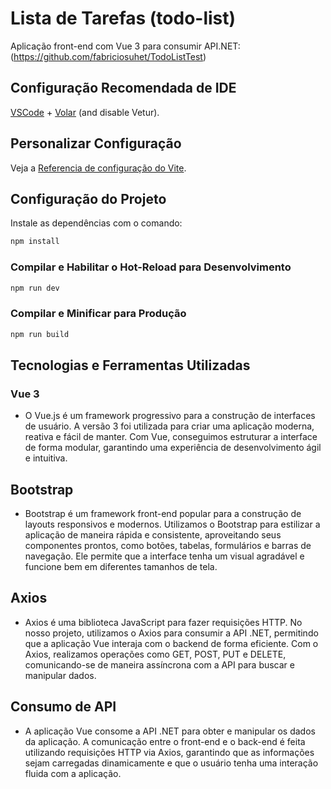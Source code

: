 # Lista de Tarefas (todo-list)

Aplicação front-end com Vue 3 para consumir API.NET: (https://github.com/fabriciosuhet/TodoListTest)

## Configuração Recomendada de IDE

[VSCode](https://code.visualstudio.com/) + [Volar](https://marketplace.visualstudio.com/items?itemName=Vue.volar) (and disable Vetur).

## Personalizar Configuração

Veja a [Referencia de configuração do Vite](https://vite.dev/config/).

## Configuração do Projeto
Instale as dependências com o comando:

```sh
npm install
```

### Compilar e Habilitar o Hot-Reload para Desenvolvimento

```sh
npm run dev
```

### Compilar e Minificar para Produção

```sh
npm run build
```

## Tecnologias e Ferramentas Utilizadas
### Vue 3
 - O Vue.js é um framework progressivo para a construção de interfaces de usuário. A versão 3 foi utilizada para criar uma aplicação moderna, reativa e fácil de manter. Com Vue, conseguimos estruturar a interface de forma modular, garantindo uma experiência de desenvolvimento ágil e intuitiva.

## Bootstrap
 - Bootstrap é um framework front-end popular para a construção de layouts responsivos e modernos. Utilizamos o Bootstrap para estilizar a aplicação de maneira rápida e consistente, aproveitando seus componentes prontos, como botões, tabelas, formulários e barras de navegação. Ele permite que a interface tenha um visual agradável e funcione bem em diferentes tamanhos de tela.

## Axios
 - Axios é uma biblioteca JavaScript para fazer requisições HTTP. No nosso projeto, utilizamos o Axios para consumir a API .NET, permitindo que a aplicação Vue interaja com o backend de forma eficiente. Com o Axios, realizamos operações como GET, POST, PUT e DELETE, comunicando-se de maneira assíncrona com a API para buscar e manipular dados.

## Consumo de API
 - A aplicação Vue consome a API .NET para obter e manipular os dados da aplicação. A comunicação entre o front-end e o back-end é feita utilizando requisições HTTP via Axios, garantindo que as informações sejam carregadas dinamicamente e que o usuário tenha uma interação fluida com a aplicação.


